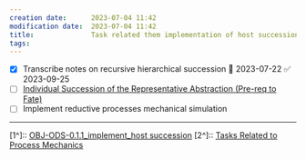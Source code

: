 ```yaml
---
creation date:		2023-07-04 11:42
modification date:	2023-07-04 11:42
title: 				Task related them implementation of host succession
tags:
---
```

- [x] Transcribe notes on recursive hierarchical succession 📅 2023-07-22 ✅ 2023-09-25
- [ ] [Individual Succession of the Representative Abstraction (Pre-req to Fate)](Individual%20Succession%20of%20the%20Representative%20Abstraction%20(Pre-req%20to%20Fate).md)
- [ ] Implement reductive processes mechanical simulation

---
[1^]:: [OBJ-ODS-0.1.1_implement_host succession](OBJ-ODS-0.1.1_implement_host%20succession.md)
[2^]:: [Tasks Related to Process Mechanics](Tasks%20Related%20to%20Process%20Mechanics.md)